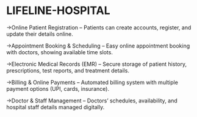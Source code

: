 # LIFELINE-HOSPITAL
->Online Patient Registration – Patients can create accounts, register, and update their details online.


->Appointment Booking & Scheduling – Easy online appointment booking with doctors, showing available time slots.


->Electronic Medical Records (EMR) – Secure storage of patient history, prescriptions, test reports, and treatment details.


->Billing & Online Payments – Automated billing system with multiple payment options (UPI, cards, insurance).


->Doctor & Staff Management – Doctors’ schedules, availability, and hospital staff details managed digitally.
